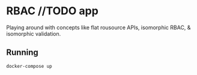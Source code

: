 # RBAC //TODO app

Playing around with concepts like flat rousource APIs, isomorphic RBAC, & isomorphic validation.

## Running

`docker-compose up`
